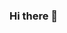 ### Hi there 👋

<!--
**KrishnaRuthwik/KrishnaRuthwik** is a ✨ _special_ ✨ repository because its `README.md` (this file) appears on your GitHub profile.

Here are some ideas to get you started:

- 🔭 I’m currently a Student
- 🌱 I’m currently doing Masters in Computer Science
- 📫 How to reach me: kkrruthwik@gmail.com
- 😄 Pronouns: He/Him
- ⚡ Fun fact: Iam an Engineer
-->

